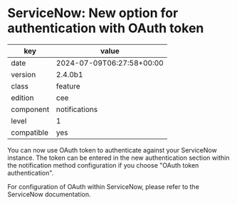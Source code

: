 [//]: # (werk v2)
# ServiceNow: New option for authentication with OAuth token

key        | value
---------- | ---
date       | 2024-07-09T06:27:58+00:00
version    | 2.4.0b1
class      | feature
edition    | cee
component  | notifications
level      | 1
compatible | yes

You can now use OAuth token to authenticate against your ServiceNow instance.
The token can be entered in the new authentication section within the
notification method configuration if you choose "OAuth token authentication".

For configuration of OAuth within ServiceNow, please refer to the ServiceNow
documentation.
